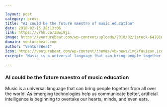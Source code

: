 ```yaml
---

layout: post
category: press
title: "AI could be the future maestro of music education"
date: 2018-02-15 20:12:06
link: https://vrhk.co/2Bwi9ji
image: https://venturebeat.com/wp-content/uploads/2018/02/istock-642810122.jpg?fit=780%2C443&strip=all
domain: venturebeat.com
author: "VentureBeat"
icon: https://venturebeat.com/wp-content/themes/vb-news/img/favicon.ico
excerpt: "Music is a universal language that can bring people together from all over the world. As emerging technologies help us communicate better, artificial intelligence is beginning to overtake our hearts, minds, and even ears."

---
```


### AI could be the future maestro of music education

Music is a universal language that can bring people together from all over the world. As emerging technologies help us communicate better, artificial intelligence is beginning to overtake our hearts, minds, and even ears.